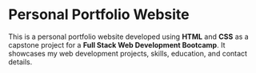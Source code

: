 # Personal Portfolio Website

This is a personal portfolio website developed using **HTML** and **CSS** as a capstone project for a **Full Stack Web Development Bootcamp**. It showcases my web development projects, skills, education, and contact details.
